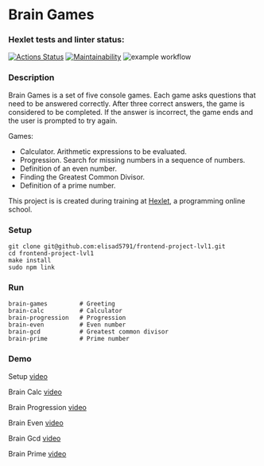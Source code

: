 # Brain Games

### Hexlet tests and linter status:
[![Actions Status](https://github.com/elisad5791/frontend-project-lvl1/workflows/hexlet-check/badge.svg)](https://github.com/elisad5791/frontend-project-lvl1/actions)
[![Maintainability](https://api.codeclimate.com/v1/badges/a99a88d28ad37a79dbf6/maintainability)](https://codeclimate.com/github/codeclimate/codeclimate/maintainability)
![example workflow](https://github.com/elisad5791/frontend-project-lvl1/actions/workflows/make-lint.yml/badge.svg)

### Description

Brain Games is a set of five console games. Each game asks questions that need to be answered correctly. After three correct answers, the game is considered to be completed. If the answer is incorrect, the game ends and the user is prompted to try again. 

Games:

- Calculator. Arithmetic expressions to be evaluated.
- Progression. Search for missing numbers in a sequence of numbers.
- Definition of an even number.
- Finding the Greatest Common Divisor.
- Definition of a prime number.

This project is is created during training at [Hexlet](https://ru.hexlet.io), a programming online school.

### Setup

    git clone git@github.com:elisad5791/frontend-project-lvl1.git
    cd frontend-project-lvl1
    make install
    sudo npm link

### Run

    brain-games         # Greeting
    brain-calc          # Calculator
    brain-progression   # Progression
    brain-even          # Even number
    brain-gcd           # Greatest common divisor
    brain-prime         # Prime number

### Demo 

Setup [video](https://asciinema.org/a/467737)

Brain Calc [video](https://asciinema.org/a/467336)

Brain Progression [video](https://asciinema.org/a/467504)

Brain Even [video](https://asciinema.org/a/467738)

Brain Gcd [video](https://asciinema.org/a/467356)

Brain Prime [video](https://asciinema.org/a/467506)